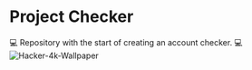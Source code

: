 # Project Checker
💻 Repository with the start of creating an account checker. 💻
![Hacker-4k-Wallpaper](https://user-images.githubusercontent.com/112723617/197360889-11772f63-b828-4191-9c26-bf6b236170c8.jpg)
